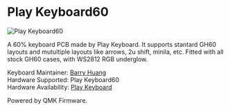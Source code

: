 # Play Keyboard60

![Play Keyboard60](https://i.imgur.com/3pvC6I4.png)

A 60% keyboard PCB made by Play Keyboard.
It supports stantard GH60 layouts and mutultiple layouts like arrows, 2u shift, minila, etc.
Fitted with all stock GH60 cases, with WS2812 RGB underglow.

Keyboard Maintainer: [Barry Huang](https://github.com/yj7272098)  
Hardware Supported: Play Keyboard60  
Hardware Availability: [Play Keyboard](http://playkeyboard.qdm.com.tw/)

Powered by QMK Firmware.
